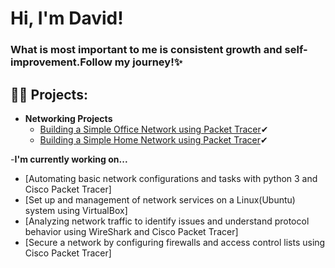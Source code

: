 <h1>Hi, I'm David! <br/>
<h3>What is most important to me is consistent growth and self-improvement.Follow my journey!✨</h3>

<h2>👨‍💻 Projects:</h2>

- <b>Networking Projects</b>
  - [Building a Simple Office Network using Packet Tracer](https://github.com/Anamayi/SimpleOfficeNetwork)✔
  - [Building a Simple Home Network using Packet Tracer](https://github.com/Anamayi/SimpleHomeNetwork)✔

-<b>I'm currently working on...</b>
  - [Automating basic network configurations and tasks with python 3 and Cisco Packet Tracer]
  - [Set up and management of network services on a Linux(Ubuntu) system using VirtualBox]
  - [Analyzing network traffic to identify issues and understand protocol behavior using WireShark and Cisco Packet Tracer]
  - [Secure a network by configuring firewalls and access control lists using Cisco Packet Tracer]

<!--
**joshmadakor1/joshmadakor1** is a ✨ _special_ ✨ repository because its `README.md` (this file) appears on your GitHub profile.

Here are some ideas to get you started:

- 🔭 I’m currently working on ...
- 🌱 I’m currently learning ...
- 👯 I’m looking to collaborate on ...
- 🤔 I’m looking for help with ...
- 💬 Ask me about ...
- 📫 How to reach me: ...
- 😄 Pronouns: ...
- ⚡ Fun fact: ...
-->
